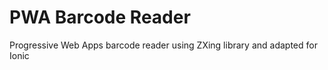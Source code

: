 # PWA Barcode Reader

Progressive Web Apps barcode reader using ZXing library and adapted for Ionic
